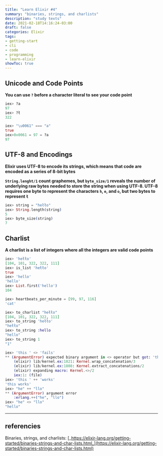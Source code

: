 ```yaml
---
title: "Learn Elixir #4"
summary: "binaries, strings, and charlists"
description: "study texts"
date: 2021-02-18T14:16:24-03:00
draft: false
categories: Elixir
tags:
- getting-start
- cli
- code
- programming
- learn-elixir
showToc: true
---
```


## Unicode and Code Points

**You can use `?` before a character literal to see your code point**
```elixir
iex> ?a
97
iex> ?ł
322
```
```elixir
iex> "\u0061" === "a"
true
iex>0x0061 = 97 = ?a
97
```

## UTF-8 and Encodings

**Elixir uses UTF-8 to encode its strings, which means that code are encoded as a series of 8-bit bytes**

**`String.lenght/1` count graphemes, but `byte_size/1` reveals the number of underlying raw bytes needed to store the string when using UTF-8. UTF-8 requires one byte to represent the characters `h`, `e`, and `o`, but two bytes to represent `ł`**

```elixir
iex> string = "hełło"
iex> String.length(string)
5
iex> byte_size(string)
7
```
## Charlist

**A charlist is a list of integers where all the integers are valid code points**

```elixir
iex> 'hełło'
[104, 101, 322, 322, 111]
iex> is_list 'hełło'
true
iex> 'hello'
'hello'
iex> List.first('hello')
104
```
```elixir
iex> heartbeats_per_minute = [99, 97, 116]
'cat'
```

```elixir
iex> to_charlist "hełło"
[104, 101, 322, 322, 111]
iex> to_string 'hełło'
"hełło"
iex> to_string :hello
"hello"
iex> to_string 1
"1"
```
```elixir
iex> 'this ' <> 'fails'
** (ArgumentError) expected binary argument in <> operator but got: 'this '
    (elixir) lib/kernel.ex:1821: Kernel.wrap_concatenation/3
    (elixir) lib/kernel.ex:1808: Kernel.extract_concatenations/2
    (elixir) expanding macro: Kernel.<>/2
    iex:1: (file)
iex> 'this ' ++ 'works'
'this works'
iex> "he" ++ "llo"
** (ArgumentError) argument error
    :erlang.++("he", "llo")
iex> "he" <> "llo"
"hello"
```

---

## referencies

Binaries, strings, and charlists: [_https://elixir-lang.org/getting-started/binaries-strings-and-char-lists.html_](https://elixir-lang.org/getting-started/binaries-strings-and-char-lists.html)

